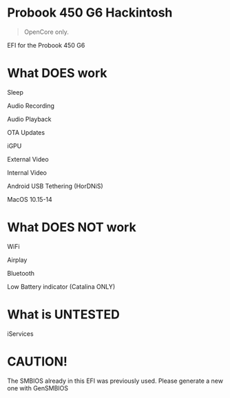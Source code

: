 # Probook 450 G6 Hackintosh
> OpenCore only.

EFI for the Probook 450 G6

# What DOES work
Sleep

Audio Recording

Audio Playback

OTA Updates

iGPU

External Video

Internal Video

Android USB Tethering (HorDNiS)

MacOS 10.15-14

# What DOES NOT work
WiFi

Airplay

Bluetooth

Low Battery indicator (Catalina ONLY)

# What is UNTESTED
iServices

# CAUTION!
The SMBIOS already in this EFI was previously used. Please generate a new one with GenSMBIOS
